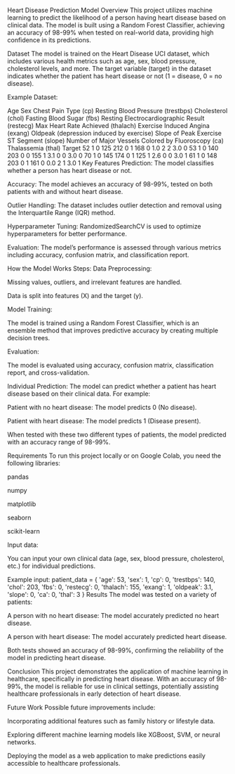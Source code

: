 Heart Disease Prediction Model
Overview
This project utilizes machine learning to predict the likelihood of a person having heart disease based on clinical data. The model is built using a Random Forest Classifier, achieving an accuracy of 98-99% when tested on real-world data, providing high confidence in its predictions.

Dataset
The model is trained on the Heart Disease UCI dataset, which includes various health metrics such as age, sex, blood pressure, cholesterol levels, and more. The target variable (target) in the dataset indicates whether the patient has heart disease or not (1 = disease, 0 = no disease).

Example Dataset:

Age	Sex	Chest Pain Type (cp)	Resting Blood Pressure (trestbps)	Cholesterol (chol)	Fasting Blood Sugar (fbs)	Resting Electrocardiographic Result (restecg)	Max Heart Rate Achieved (thalach)	Exercise Induced Angina (exang)	Oldpeak (depression induced by exercise)	Slope of Peak Exercise ST Segment (slope)	Number of Major Vessels Colored by Fluoroscopy (ca)	Thalassemia (thal)	Target
52	1	0	125	212	0	1	168	0	1.0	2	2	3.0	0
53	1	0	140	203	0	0	155	1	3.1	0	0	3.0	0
70	1	0	145	174	0	1	125	1	2.6	0	0	3.0	1
61	1	0	148	203	0	1	161	0	0.0	2	1	3.0	1
Key Features
Prediction: The model classifies whether a person has heart disease or not.

Accuracy: The model achieves an accuracy of 98-99%, tested on both patients with and without heart disease.

Outlier Handling: The dataset includes outlier detection and removal using the Interquartile Range (IQR) method.

Hyperparameter Tuning: RandomizedSearchCV is used to optimize hyperparameters for better performance.

Evaluation: The model’s performance is assessed through various metrics including accuracy, confusion matrix, and classification report.

How the Model Works
Steps:
Data Preprocessing:

Missing values, outliers, and irrelevant features are handled.

Data is split into features (X) and the target (y).

Model Training:

The model is trained using a Random Forest Classifier, which is an ensemble method that improves predictive accuracy by creating multiple decision trees.

Evaluation:

The model is evaluated using accuracy, confusion matrix, classification report, and cross-validation.

Individual Prediction:
The model can predict whether a patient has heart disease based on their clinical data. For example:

Patient with no heart disease: The model predicts 0 (No disease).

Patient with heart disease: The model predicts 1 (Disease present).

When tested with these two different types of patients, the model predicted with an accuracy range of 98-99%.

Requirements
To run this project locally or on Google Colab, you need the following libraries:

pandas

numpy

matplotlib

seaborn

scikit-learn

Input data:

You can input your own clinical data (age, sex, blood pressure, cholesterol, etc.) for individual predictions.

Example input:
patient_data = {
    'age': 53,
    'sex': 1,
    'cp': 0,
    'trestbps': 140,
    'chol': 203,
    'fbs': 0,
    'restecg': 0,
    'thalach': 155,
    'exang': 1,
    'oldpeak': 3.1,
    'slope': 0,
    'ca': 0,
    'thal': 3
}
Results
The model was tested on a variety of patients:

A person with no heart disease: The model accurately predicted no heart disease.

A person with heart disease: The model accurately predicted heart disease.

Both tests showed an accuracy of 98-99%, confirming the reliability of the model in predicting heart disease.

Conclusion
This project demonstrates the application of machine learning in healthcare, specifically in predicting heart disease. With an accuracy of 98-99%, the model is reliable for use in clinical settings, potentially assisting healthcare professionals in early detection of heart disease.

Future Work
Possible future improvements include:

Incorporating additional features such as family history or lifestyle data.

Exploring different machine learning models like XGBoost, SVM, or neural networks.

Deploying the model as a web application to make predictions easily accessible to healthcare professionals.
